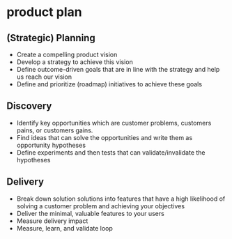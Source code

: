 # product plan

## (Strategic) Planning
- Create a compelling product vision
- Develop a strategy to achieve this vision
- Define outcome-driven goals that are in line with the strategy and help us reach our vision
- Define and prioritize (roadmap) initiatives to achieve these goals
## Discovery
- Identify key opportunities which are customer problems, customers pains, or customers gains.
- Find ideas that can solve the opportunities and write them as opportunity hypotheses
- Define experiments and then tests that can validate/invalidate the hypotheses
## Delivery
- Break down solution solutions into features that have a high likelihood of solving a customer problem and achieving your objectives
- Deliver the minimal, valuable features to your users
- Measure delivery impact
- Measure, learn, and validate loop

